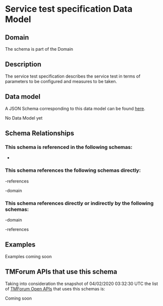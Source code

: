 # Service test specification Data Model

## Domain

The  schema is part of the  Domain

## Description

The service test specification describes the service test in terms of parameters to be configured and 
measures to be taken.

## Data model

A JSON Schema corresponding to this data model can be found
[here](https://github.com/tmforum-rand/schemas/blob/candidates/Service/ServiceTestSpecification.schema.json).

No Data Model yet

## Schema Relationships

### This schema is referenced in the following schemas:

-

### This schema references the following schemas directly:

-references

-domain

### This schema references directly or indirectly by the following schemas:

-domain

-references



## Examples

Examples coming soon

## TMForum APIs that use this schema

Taking into consideration the snapshot of 04/02/2020 03:32:30 UTC the list of [TMForum Open APIs](https://www.tmforum.org/open-apis/) that uses this schemas is:

Coming soon